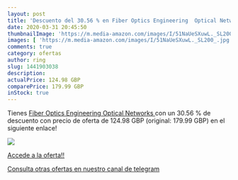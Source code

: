 ```yaml
---
layout: post
title: 'Descuento del 30.56 % en Fiber Optics Engineering  Optical Networ'
date: 2020-03-31 20:45:50
thumbnailImage: 'https://m.media-amazon.com/images/I/51NaUeSXuwL._SL200_.jpg'
images: [ 'https://m.media-amazon.com/images/I/51NaUeSXuwL._SL200_.jpg' ]
comments: true
category: ofertas
author: ring
slug: 1441903038
description:
actualPrice: 124.98 GBP
comparePrice: 179.99 GBP
inStock: true
---
```


Tienes [Fiber Optics Engineering  Optical Networks ](https://www.amazon.com/dp/1441903038/?tag=redken08-20) con un 30.56 % de descuento con precio de oferta de 124.98 GBP (original: 179.99 GBP) en el siguiente enlace!

[![](https://m.media-amazon.com/images/I/51NaUeSXuwL._SL200_.jpg)](https://www.amazon.com/dp/1441903038/?tag=redken08-20)

[Accede a la oferta!!](https://www.amazon.com/dp/1441903038/?tag=redken08-20)

[Consulta otras ofertas en nuestro canal de telegram](https://t.me/s/ofertas25)
